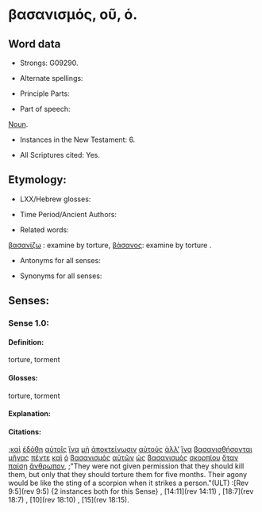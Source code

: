 # βασανισμός, οῦ, ὁ.

<!-- Status: S2=NeedsFinalReview -->
<!-- Lexica used for edits: LN MM -->

## Word data

* Strongs: G09290.


* Alternate spellings:

* Principle Parts: 

* Part of speech: 

[Noun](http://ugg.readthedocs.io/en/latest/noun.html). 

* Instances in the New Testament: 6.

* All Scriptures cited: Yes.

## Etymology: 

* LXX/Hebrew glosses:

* Time Period/Ancient Authors: 

* Related words: 

[βασανίζω](../G09280/01.md) : examine by torture, [βάσανος](../G09310/01.md): examine by torture .

* Antonyms for all senses:

* Synonyms for all senses: 

## Senses:

### Sense  1.0: 

#### Definition: 

torture, torment 

#### Glosses: 

torture, torment

#### Explanation: 

#### Citations: 

;[καὶ](../G25320/01.md) [ἐδόθη](../G13250/01.md) [αὐτοῖς](../G08460/01.md) [ἵνα](../G24430/01.md) [μὴ](../G33610/01.md) [ἀποκτείνωσιν](../G06150/01.md) [αὐτούς](../G08460/01.md) [ἀλλ’](../G02350/01.md) [ἵνα](../G24430/01.md) [βασανισθήσονται](../G09280/01.md) [μῆνας](../G33760/01.md) [πέντε](../G40020/01.md) [καὶ](../G25320/01.md) [ὁ](../G35880/01.md) [βασανισμὸς](../G09290/01.md) [αὐτῶν](../G08460/01.md) [ὡς](../G56130/01.md) [βασανισμὸς](../G09290/01.md) [σκορπίου](../G46510/01.md) [ὅταν](../G37520/01.md) [παίσῃ](../G38170/01.md) [ἄνθρωπον](../G04440/01.md), 
;"They were not given permission that they should kill them, but only that they should torture them for five months. Their agony would be like the sting of a scorpion when it strikes a person."(ULT)
:[Rev 9:5](rev 9:5) {2 instances  both for this Sense}
, [14:11](rev 14:11)
, [18:7](rev 18:7)
, [10](rev 18:10)
, [15](rev 18:15).
